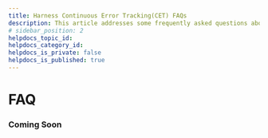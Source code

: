 ```yaml
---
title: Harness Continuous Error Tracking(CET) FAQs
description: This article addresses some frequently asked questions about Harness Continuous Error Tracking(CET).
# sidebar_position: 2
helpdocs_topic_id: 
helpdocs_category_id: 
helpdocs_is_private: false
helpdocs_is_published: true
---
```


# FAQ


### Coming Soon